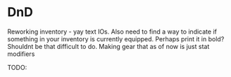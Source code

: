 # DnD

Reworking inventory - yay text IOs. 
Also need to find a way to indicate if something in your inventory is currently equipped. 
Perhaps print it in bold? Shouldnt be that difficult to do. 
Making gear that as of now is just stat modifiers

TODO: